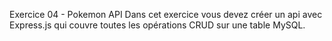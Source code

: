 Exercice 04 - Pokemon API Dans cet exercice vous devez créer un api avec Express.js qui couvre toutes les opérations CRUD sur une table MySQL.
